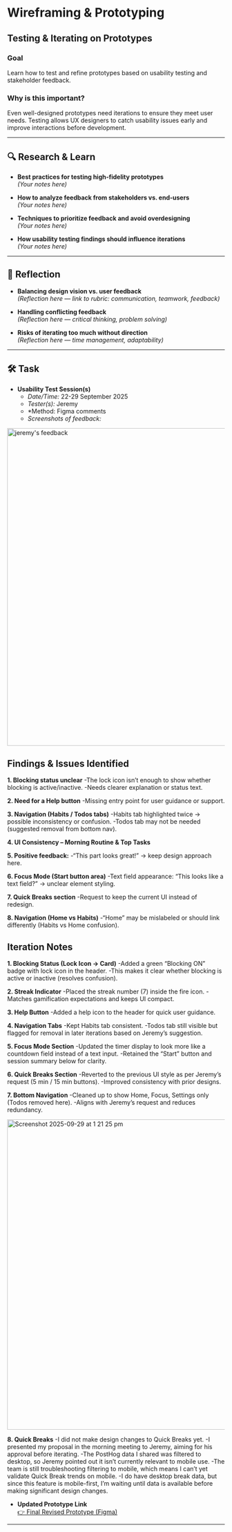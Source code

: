 # Wireframing & Prototyping  
## Testing & Iterating on Prototypes  

### Goal  
Learn how to test and refine prototypes based on usability testing and stakeholder feedback.

### Why is this important?  
Even well-designed prototypes need iterations to ensure they meet user needs. Testing allows UX designers to catch usability issues early and improve interactions before development.

---

## 🔍 Research & Learn  

- **Best practices for testing high-fidelity prototypes**  
  *(Your notes here)*  

- **How to analyze feedback from stakeholders vs. end-users**  
  *(Your notes here)*  

- **Techniques to prioritize feedback and avoid overdesigning**  
  *(Your notes here)*  

- **How usability testing findings should influence iterations**  
  *(Your notes here)*  

---

## 📝 Reflection  

- **Balancing design vision vs. user feedback**  
  *(Reflection here — link to rubric: communication, teamwork, feedback)*  

- **Handling conflicting feedback**  
  *(Reflection here — critical thinking, problem solving)*  

- **Risks of iterating too much without direction**  
  *(Reflection here — time management, adaptability)*  

---

## 🛠️ Task  

- **Usability Test Session(s)**  
  - *Date/Time:*  22-29 September 2025
  - *Tester(s):*  Jeremy
  - *Method: Figma comments 
  - *Screenshots of feedback:*  
<img width="611" height="736" alt="jeremy's feedback " src="https://github.com/user-attachments/assets/d4eb86d8-6996-4a4f-8c77-201e766f56c0" />

 
## Findings & Issues Identified

**1. Blocking status unclear**
-The lock icon isn’t enough to show whether blocking is active/inactive.
-Needs clearer explanation or status text.

**2. Need for a Help button**
-Missing entry point for user guidance or support.

**3. Navigation (Habits / Todos tabs)**
-Habits tab highlighted twice → possible inconsistency or confusion.
-Todos tab may not be needed (suggested removal from bottom nav).

**4. UI Consistency – Morning Routine & Top Tasks**

**5. Positive feedback:**
-“This part looks great!” → keep design approach here.

**6. Focus Mode (Start button area)**
-Text field appearance: “This looks like a text field?” → unclear element styling.

**7. Quick Breaks section**
-Request to keep the current UI instead of redesign.

**8. Navigation (Home vs Habits)**
-“Home” may be mislabeled or should link differently (Habits vs Home confusion).

## Iteration Notes
  
**1. Blocking Status (Lock Icon → Card)**
-Added a green “Blocking ON” badge with lock icon in the header.
-This makes it clear whether blocking is active or inactive (resolves confusion).

**2. Streak Indicator**
-Placed the streak number (7) inside the fire icon.
-Matches gamification expectations and keeps UI compact.

**3. Help Button**
-Added a help icon to the header for quick user guidance.

**4. Navigation Tabs**
-Kept Habits tab consistent.
-Todos tab still visible but flagged for removal in later iterations based on Jeremy’s suggestion.

**5. Focus Mode Section**
-Updated the timer display to look more like a countdown field instead of a text input.
-Retained the “Start” button and session summary below for clarity.

**6. Quick Breaks Section**
-Reverted to the previous UI style as per Jeremy’s request (5 min / 15 min buttons).
-Improved consistency with prior designs.

**7. Bottom Navigation**
-Cleaned up to show Home, Focus, Settings only (Todos removed here).
-Aligns with Jeremy’s request and reduces redundancy.

<img width="669" height="719" alt="Screenshot 2025-09-29 at 1 21 25 pm" src="https://github.com/user-attachments/assets/ef15382a-a391-4500-8940-1abd8ab4775b" />

**8. Quick Breaks**
-I did not make design changes to Quick Breaks yet.
-I presented my proposal in the morning meeting to Jeremy, aiming for his approval before iterating.
-The PostHog data I shared was filtered to desktop, so Jeremy pointed out it isn’t currently relevant to mobile use.
-The team is still troubleshooting filtering to mobile, which means I can’t yet validate Quick Break trends on mobile.
-I do have desktop break data, but since this feature is mobile-first, I’m waiting until data is available before making significant design changes.


- **Updated Prototype Link**  
  [👉 Final Revised Prototype (Figma)](your-figma-link-here)  

---



